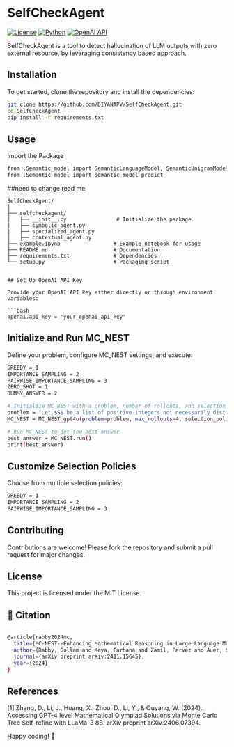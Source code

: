 # SelfCheckAgent


[![License](https://img.shields.io/badge/License-MIT-blue.svg)](LICENSE)
[![Python](https://img.shields.io/badge/Python-3.8%2B-blue.svg)](https://www.python.org/)
[![OpenAI API](https://img.shields.io/badge/OpenAI-GPT--4-blue)](https://platform.openai.com/)

SelfCheckAgent is a tool to detect hallucination of LLM outputs with zero external resource, by leveraging consistency based approach.

## Installation

To get started, clone the repository and install the dependencies:

```bash
git clone https://github.com/DIYANAPV/SelfCheckAgent.git
cd SelfCheckAgent
pip install -r requirements.txt
```

## Usage

Import the Package

```bash
from .Semantic_model import SemanticLanguageModel, SemanticUnigramModel, SemanticNgramModel
from .Semantic_model import semantic_model_predict
```

##need to change read me

```plaintext
SelfCheckAgent/
│
├── selfcheckagent/               
│   ├── __init__.py                # Initialize the package
|   ├── symbolic_agent.py
|   ├── specialized_agent.py
│   ├── contextual_agent.py        
├── example.ipynb                 # Example notebook for usage
├── README.md                     # Documentation
├── requirements.txt              # Dependencies
└── setup.py                      # Packaging script


## Set Up OpenAI API Key

Provide your OpenAI API key either directly or through environment variables:

```bash
openai.api_key = 'your_openai_api_key'
```

## Initialize and Run MC_NEST

Define your problem, configure MC_NEST settings, and execute:

```bash
GREEDY = 1
IMPORTANCE_SAMPLING = 2
PAIRWISE_IMPORTANCE_SAMPLING = 3
ZERO_SHOT = 1
DUMMY_ANSWER = 2

# Initialize MC_NEST with a problem, number of rollouts, and selection policy
problem = "Let $S$ be a list of positive integers not necessarily distinct in which the number $68$ appears. The average (arithmetic mean) of the numbers in $S$ is $56$. However, if $68$ is removed, the average of the remaining numbers drops to $55$. What is the largest number that can appear in $S$?"
MC_NEST = MC_NEST_gpt4o(problem=problem, max_rollouts=4, selection_policy = IMPORTANCE_SAMPLING, initialize_strategy = ZERO_SHOT)

# Run MC_NEST to get the best answer
best_answer = MC_NEST.run()
print(best_answer)
```
## Customize Selection Policies

Choose from multiple selection policies:

```bash
GREEDY = 1
IMPORTANCE_SAMPLING = 2
PAIRWISE_IMPORTANCE_SAMPLING = 3
```


## Contributing
Contributions are welcome! Please fork the repository and submit a pull request for major changes.

## License

This project is licensed under the MIT License.

## 📄 Citation

```bash

@article{rabby2024mc,
  title={MC-NEST--Enhancing Mathematical Reasoning in Large Language Models with a Monte Carlo Nash Equilibrium Self-Refine Tree},
  author={Rabby, Gollam and Keya, Farhana and Zamil, Parvez and Auer, S{\"o}ren},
  journal={arXiv preprint arXiv:2411.15645},
  year={2024}
}

```

## References

[1] Zhang, D., Li, J., Huang, X., Zhou, D., Li, Y., & Ouyang, W. (2024). Accessing GPT-4 level Mathematical Olympiad Solutions via Monte Carlo Tree Self-refine with LLaMa-3 8B. arXiv preprint arXiv:2406.07394. 



Happy coding! 🚀

